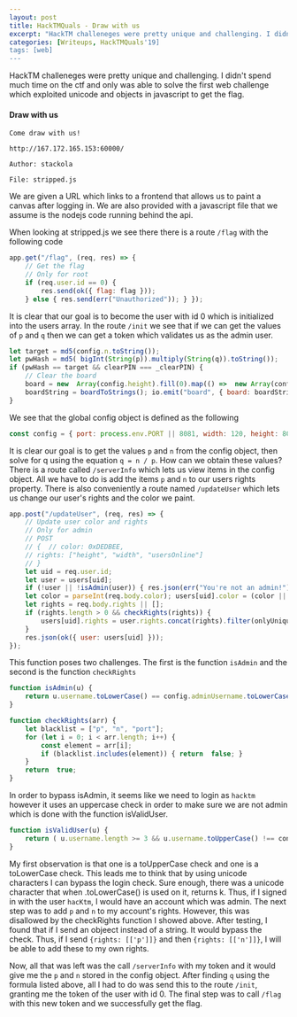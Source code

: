 ```yaml
---
layout: post
title: HackTMQuals - Draw with us
excerpt: "HackTM challeneges were pretty unique and challenging. I didn't spend much time on the ctf and only was able to solve the first web challenge which exploited unicode and objects in javascript to get the flag."
categories: [Writeups, HackTMQuals'19]
tags: [web]
---
```


HackTM challeneges were pretty unique and challenging. I didn't spend much time on the ctf and only was able to solve the first web challenge which exploited unicode and objects in javascript to get the flag.

#### Draw with us
```
Come draw with us!  
  
http://167.172.165.153:60000/  
  
Author: stackola

File: stripped.js
```

We are given a URL which links to a frontend that allows us to paint a canvas after logging in. We are also provided with a javascript file that we assume is the nodejs code running behind the api.

When looking at stripped.js we see there there is a route `/flag` with the following code

```javascript
app.get("/flag", (req, res) => {
	// Get the flag
	// Only for root  
	if (req.user.id == 0) {
		res.send(ok({ flag: flag }));
	} else { res.send(err("Unauthorized")); } });
```

It is clear that our goal is to become the user with id 0 which is initialized into the users array. In the route `/init` we see that if we can get the values of `p` and `q`  then we can get a token which validates us as the admin user. 

```javascript
let target = md5(config.n.toString()); 
let pwHash = md5( bigInt(String(p)).multiply(String(q)).toString());
if (pwHash == target && clearPIN === _clearPIN) {
	// Clear the board
	board = new  Array(config.height).fill(0).map(() =>  new Array(config.width).fill(config.backgroundColor));
	boardString = boardToStrings(); io.emit("board", { board: boardString });
}
```

We see that the global config object is defined as the following

```javascript
const config = { port: process.env.PORT || 8081, width: 120, height: 80, usersOnline: 0, message: "Hello there!", p: p, n: n, adminUsername: "hacktm", whitelist: ["/", "/login", "/init"], backgroundColor: 0x888888, version: Number.MIN_VALUE };
```

It is clear our goal is to get the values `p` and `n` from the config object, then solve for q using the equation `q = n / p`. How can we obtain these values? There is a route called `/serverInfo` which lets us view items in the config object. All we have to do is add the items `p` and `n` to our users rights property. There is also conveniently a route named `/updateUser` which lets us change our user's rights and the color we paint.

```javascript
app.post("/updateUser", (req, res) => { 
	// Update user color and rights
	// Only for admin
	// POST
	// {  // color: 0xDEDBEE,
	// rights: ["height", "width", "usersOnline"]
	// }
	let uid = req.user.id;
	let user = users[uid];
	if (!user || !isAdmin(user)) { res.json(err("You're not an admin!")); return; }
	let color = parseInt(req.body.color); users[uid].color = (color || 0x0) & 0xffffff;
	let rights = req.body.rights || [];
	if (rights.length > 0 && checkRights(rights)) {
		users[uid].rights = user.rights.concat(rights).filter(onlyUnique);
	}
	res.json(ok({ user: users[uid] }));
});
```

This function poses two challenges. The first is the function `isAdmin` and the second is the function `checkRights`

```javascript
function isAdmin(u) {
	return u.username.toLowerCase() == config.adminUsername.toLowerCase();
}
```
```javascript
function checkRights(arr) {
	let blacklist = ["p", "n", "port"];
	for (let i = 0; i < arr.length; i++) {
		const element = arr[i];
		if (blacklist.includes(element)) { return  false; }
	}
	return  true;
}
```

In order to bypass isAdmin, it seems like we need to login as `hacktm` however it uses an uppercase check in order to make sure we are not admin which is done with the function isValidUser.

```javascript
function isValidUser(u) {
	return ( u.username.length >= 3 && u.username.toUpperCase() !== config.adminUsername.toUpperCase() );
}
```

My first observation is that one is a toUpperCase check and one is a toLowerCase check. This leads me to think that by using unicode characters I can bypass the login check. Sure enough, there was a unicode character that when .toLowerCase() is used on it, returns k. Thus, if I signed in with the user `hacKtm`, I would have an account which was admin. The next step was to add `p` and `n` to my account's rights. However, this was disallowed by the checkRights function I showed above. After testing, I found that if I send an objeect instead of a string. It would bypass the check. Thus, if I send `{rights: [['p']]}` and then `{rights: [['n']]}`, I will be able to add these to my own rights. 

Now, all that was left was the call `/serverInfo` with my token and it would give me the `p` and `n` stored in the config object. After finding `q` using the formula listed above, all I had to do was send this to the route `/init`, granting me the token of the user with id 0. The final step was to call `/flag` with this new token and we successfully get the flag.
